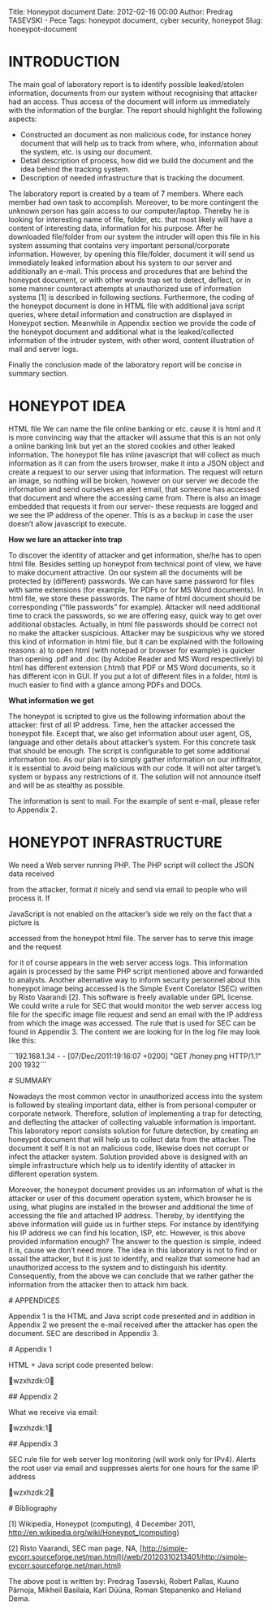 Title: Honeypot document
Date: 2012-02-16 00:00
Author: Predrag TASEVSKI - Pece
Tags: honeypot document, cyber security, honeypot
Slug: honeypot-document

INTRODUCTION
============

</p>

The main goal of laboratory report is to identify possible leaked/stolen
information, documents from our system without recognising that attacker
had an access. Thus access of the document will inform us immediately
with the information of the burglar. The report should highlight the
following aspects:

</p>

-   Constructed an document as non malicious code, for instance honey
    document that will help us to track from where, who, information
    about the system, etc. is using our document.
-   Detail description of process, how did we build the document and the
    idea behind the tracking system.
-   Description of needed infrastructure that is tracking the document.

</p>

The laboratory report is created by a team of 7 members. Where each
member had own task to accomplish. Moreover, to be more contingent the
unknown person has gain access to our computer/laptop. Thereby he is
looking for interesting name of file, folder, etc. that most likely will
have a content of interesting data, information for his purpose. After
he downloaded file/folder from our system the intruder will open this
file in his system assuming that contains very important
personal/corporate information. However, by opening this file/folder,
document it will send us immediately leaked information about his system
to our server and additionally an e-mail. This process and procedures
that are behind the honeypot document, or with other words trap set to
detect, deflect, or in some manner counteract attempts at unauthorized
use of information systems [1] is described in following sections.
Furthermore, the coding of the honeypot document is done in HTML file
with additional java script queries, where detail information and
construction are displayed in Honeypot section. Meanwhile in Appendix
section we provide the code of the honeypot document and additional what
is the leaked/collected information of the intruder system, with other
word, content illustration of mail and server logs.

</p>

Finally the conclusion made of the laboratory report will be concise in
summary section.

</p>

HONEYPOT IDEA
=============

</p>

HTML file We can name the file online banking or etc. cause it is html
and it is more convincing way that the attacker will assume that this is
an not only a online banking link but yet an the stored cookies and
other leaked information. The honeypot file has inline javascript that
will collect as much information as it can from the users browser, make
it into a JSON object and create a request to our server using that
information. The request will return an image, so nothing will be
broken, however on our server we decode the information and send
ourselves an alert email, that someone has accessed that document and
where the accessing came from. There is also an image embedded that
requests it from our server- these requests are logged and we see the IP
address of the opener. This is as a backup in case the user doesn’t
allow javascript to execute.

</p>

**How we lure an attacker into trap**

</p>

To discover the identity of attacker and get information, she/he has to
open html file. Besides setting up honeypot from technical point of
view, we have to make document attractive. On our system all the
documents will be protected by (different) passwords. We can have same
password for files with same extensions (for example, for PDFs or for MS
Word documents). In html file, we store these passwords. The name of
html document should be corresponding (“file passwords” for example).
Attacker will need additional time to crack the passwords, so we are
offering easy, quick way to get over additional obstacles. Actually, in
html file passwords should be correct not no make the attacker
suspicious. Attacker may be suspicious why we stored this kind of
information in html file, but it can be explained with the following
reasons: a) to open html (with notepad or browser for example) is
quicker than opening .pdf and .doc (by Adobe Reader and MS Word
respectively) b) html has different extension (.html) that PDF or MS
Word documents, so it has different icon in GUI. If you put a lot of
different files in a folder, html is much easier to find with a glance
among PDFs and DOCs.

</p>

**What information we get**

</p>

The honeypot is scripted to give us the following information about the
attacker: first of all IP address. Time, hen the attacker accessed the
honeypot file. Except that, we also get information about user agent,
OS, language and other details about attacker’s system. For this
concrete task that should be enough. The script is configurable to get
some additional information too. As our plan is to simply gather
information on our infiltrator, it is essential to avoid being malicious
with our code. It will not alter target’s system or bypass any
restrictions of it. The solution will not announce itself and will be as
stealthy as possible.

The information is sent to mail. For the example of sent e-mail, please
refer to Appendix 2.

</p>

HONEYPOT INFRASTRUCTURE
=======================

</p>

We need a Web server running PHP. The PHP script will collect the JSON
data received  

from the attacker, format it nicely and send via email to people who
will process it. If  

JavaScript is not enabled on the attacker’s side we rely on the fact
that a picture is  

accessed from the honeypot html file. The server has to serve this image
and the request  

for it of course appears in the web server access logs. This information
again is processed by the same PHP script mentioned above and forwarded
to analysts. Another alternative way to inform security personnel about
this honeypot image being accessed is the Simple Event Corelator (SEC)
written by Risto Vaarandi [2]. This software is freely available under
GPL license. We could write a rule for SEC that would monitor the web
server access log file for the specific image file request and send an
email with the IP address from which the image was accessed. The rule
that is used for SEC can be found in Appendix 3. The content we are
looking for in the log file may look like this:

\`\`\`192.168.1.34 - - [07/Dec/2011:19:16:07 +0200] "GET /honey.png
HTTP/1.1" 200 1932\`\`\`

\# SUMMARY

Nowadays the most common vector in unauthorized access into the system
is followed by stealing important data, either is from personal computer
or corporate network. Therefore, solution of implementing a trap for
detecting, and deflecting the attacker of collecting valuable
information is important. This laboratory report consists solution for
future detection, by creating an honeypot document that will help us to
collect data from the attacker. The document it self it is not an
malicious code, likewise does not corrupt or infect the attacker system.
Solution provided above is designed with an simple infrastructure which
help us to identify identity of attacker in different operation system.

Moreover, the honeypot document provides us an information of what is
the attacker or user of this document operation system, which browser he
is using, what plugins are installed in the browser and additional the
time of accessing the file and attached IP address. Thereby, by
identifying the above information will guide us in further steps. For
instance by identifying his IP address we can find his location, ISP,
etc. However, is this above provided information enough? The answer to
the question is simple, indeed it is, cause we don’t need more. The idea
in this laboratory is not to find or assail the attacker, but it is just
to identify, and realize that someone had an unauthorized access to the
system and to distinguish his identity. Consequently, from the above we
can conclude that we rather gather the information from the attacker
then to attack him back.

\# APPENDICES

Appendix 1 is the HTML and Java script code presented and in addition in
Appendix 2 we present the e-mail received after the attacker has open
the document. SEC are described in Appendix 3.

\# Appendix 1

HTML + Java script code presented below:

wzxhzdk:0

\#\# Appendix 2

What we receive via email:

wzxhzdk:1

\#\# Appendix 3

SEC rule file for web server log monitoring (will work only for IPv4).
Alerts the root user via email and suppresses alerts for one hours for
the same IP address

wzxhzdk:2

\# Bibliography

[1] Wikipedia, Honeypot (computing), 4 December 2011,
<http://en.wikipedia.org/wiki/Honeypot_(computing)>

[2] Risto Vaarandi, SEC man page, NA,
[http://simple-evcorr.sourceforge.net/man.html](/web/20120310213401/http://simple-evcorr.sourceforge.net/man.html)

The above post is written by: Predrag Tasevski, Robert Pallas, Kuuno
Pärnoja, Mikheil Basilaia, Karl Düüna, Roman Stepanenko and Heliand
Dema.
